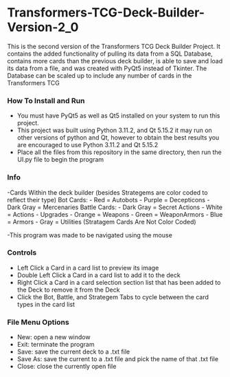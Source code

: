 # Transformers-TCG-Deck-Builder-Version-2_0
This is the second version of the Transformers TCG Deck Builder Project. It contains the added functionality of pulling its data from a SQL Database, contains more cards than the previous deck builder, is able to save and load its data from a file, and was created with PyQt5 instead of Tkinter. The Database can be scaled up to include any number of cards in the Transformers TCG


### How To Install and Run
- You must have PyQt5 as well as Qt5 installed on your system to run this project.
- This project was built using Python 3.11.2, and Qt 5.15.2 it may run on other versions of python and Qt, however to obtain the best results you are encouraged to use Python 3.11.2 and Qt 5.15.2
- Place all the files from this repository in the same directory, then run the UI.py file to begin the program


### Info
-Cards Within the deck builder (besides Strategems are color coded to reflect their type)
    Bot Cards:
    - Red = Autobots 
    - Purple = Decepticons
    - Dark Gray = Mercenaries 
    Battle Cards:
    - Dark Gray = Secret Actions
    - White = Actions
    - Upgrades
      - Orange = Weapons
      - Green = WeaponArmors
      - Blue = Armors
      - Gray = Utilities
    (Stratagem Cards Are Not Color Coded)
    
-This program was made to be navigated using the mouse


### Controls
- Left Click a Card in a card list to preview its image
- Double Left Click a Card in a card list to add it to the deck
- Right Click a Card in a card selection section list that has been added to the Deck to remove it from the Deck
- Click the Bot, Battle, and Strategem Tabs to cycle between the card types in the card list

### File Menu Options
- New: open a new window
- Exit: terminate the program
- Save: save the current deck to a .txt file
- Save As: save the current to a .txt file and pick the name of that .txt file
- Close: close the currently open file
